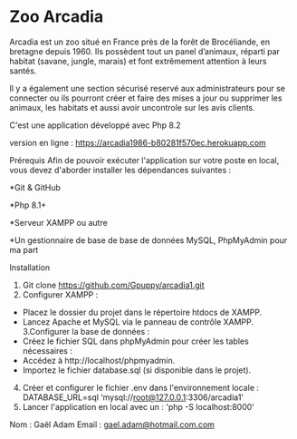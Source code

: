 # Zoo Arcadia
Arcadia est un zoo situé en France près de la forêt de Brocéliande, en bretagne depuis 1960. Ils possèdent tout un panel d’animaux, réparti par habitat (savane, jungle, marais) et font extrêmement attention à leurs santés. 

Il y a également une section sécurisé reservé aux administrateurs pour se connecter ou ils pourront créer et faire des mises a jour ou supprimer les animaux, les habitats et aussi avoir uncontrole sur les avis clients. 

C'est une application développé avec Php 8.2

version en ligne : https://arcadia1986-b80281f570ec.herokuapp.com

Prérequis
Afin de pouvoir exécuter l'application sur votre poste en local, vous devez d'aborder installer les dépendances suivantes :

*Git & GitHub

*Php 8.1+

*Serveur XAMPP ou autre

*Un gestionnaire de base de base de données MySQL, PhpMyAdmin pour ma part

Installation

1. Git clone https://github.com/Gpuppy/arcadia1.git
2. Configurer XAMPP :
- Placez le dossier du projet dans le répertoire htdocs de XAMPP.
- Lancez Apache et MySQL via le panneau de contrôle XAMPP.
3.Configurer la base de données :
- Créez le fichier SQL dans phpMyAdmin pour créer les tables nécessaires :
- Accédez à http://localhost/phpmyadmin.
- Importez le fichier database.sql (si disponible dans le projet).
4. Créer et configurer le fichier .env dans l'environnement locale :
   DATABASE_URL=sql ‘mysql://root@127.0.0.1:3306/arcadia1’
5. Lancer l'application en local avec un : 'php -S localhost:8000'

Nom : Gaël Adam
Email : gael.adam@hotmail.com.com
